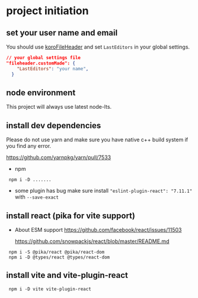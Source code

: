 <!--
 * LastEditors   peaceshi
 * LastEditTime  2020-11-10 19:22:08
 * @author       peaceshi <peaceshi@outlook.com>
 * @description
-->

# project initiation

## set your user name and email

You should use [koroFileHeader](https://marketplace.visualstudio.com/items?itemName=OBKoro1.korofileheader) and set `LastEditors` in your global settings.

```json
// your global settings file
"fileheader.customMade": {
    "LastEditors": "your name",
  }
```

## node environment

This project will always use latest node-lts.

## install dev dependencies

Please do not use yarn and make sure you have native c++ build system if you find any error.

<https://github.com/yarnpkg/yarn/pull/7533>

- npm

```npm
 npm i -D .......
```

- some plugin has bug make sure install `"eslint-plugin-react": "7.11.1"` with `--save-exact`

## install react (pika for vite support)

- About ESM support
  <https://github.com/facebook/react/issues/11503>

  <https://github.com/snowpackjs/react/blob/master/README.md>

```npm
 npm i -S @pika/react @pika/react-dom
 npm i -D @types/react @types/react-dom
```

## install vite and vite-plugin-react

```npm
 npm i -D vite vite-plugin-react
```

